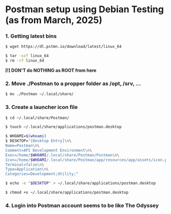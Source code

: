 # Postman setup using Debian Testing (as from March, 2025)

### 1. Getting latest bins
```bash
$ wget https://dl.pstmn.io/download/latest/linux_64

$ tar -xzf linux_64
$ rm -rf linux_64
```

**[!] DON'T do NOTHING as ROOT from here**
### 2. Move ./Postman to a propper folder as /opt, /srv, ...
```bash 
$ mv ./Postman ~/.local/share/
```

### 3. Create a launcher icon file
```bash
$ cd ~/.local/share/Postman/

$ touch ~/.local/share/applications/postman.desktop

$ WHOAMI=$(whoami)
$ DESKTOP="[Desktop Entry]\n\
Name=Postman\n\
Comment=API Development Environment\n\
Exec=/home/$WHOAMI/.local/share/Postman/Postman\n\
Icon=/home/$WHOAMI/.local/share/Postman/app/resources/app/assets/icon.png\n\
Terminal=false\n\
Type=Application\n\
Categories=Development;Utility;"

$ echo -e "$DESKTOP" > ~/.local/share/applications/postman.desktop

$ chmod +x ~/.local/share/applications/postman.desktop
```

### 4. Login into Postman account seems to be like The Odyssey
